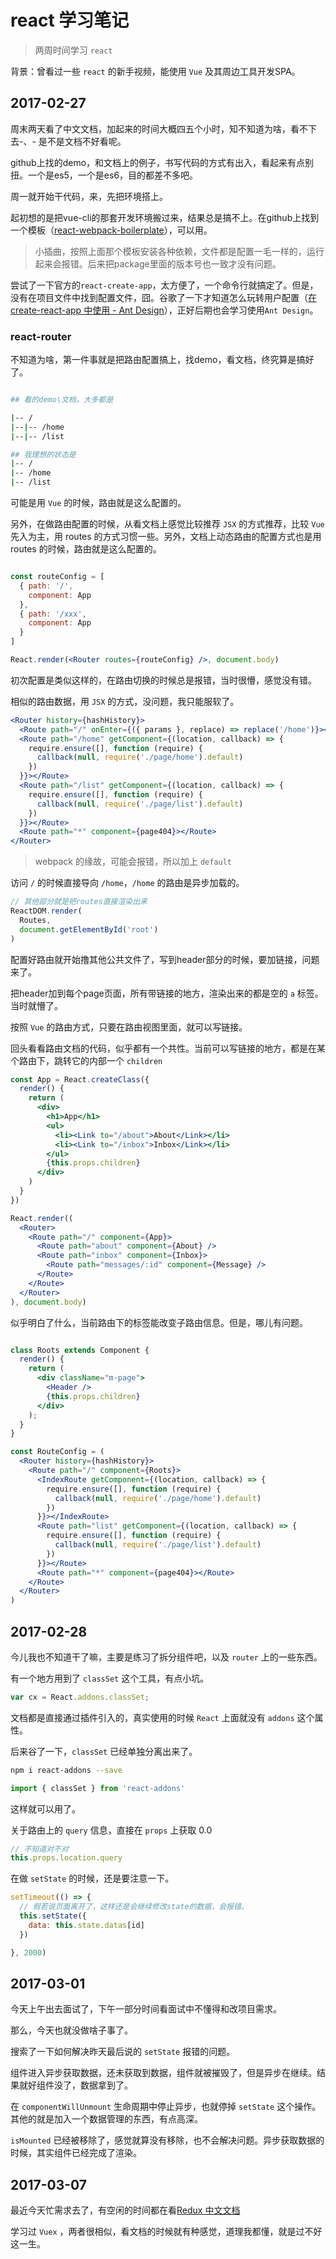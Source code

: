 # react 学习笔记

> 两周时间学习 `react`

背景：曾看过一些 `react` 的新手视频，能使用 `Vue` 及其周边工具开发SPA。

## 2017-02-27

周末两天看了中文文档，加起来的时间大概四五个小时，知不知道为啥，看不下去-、- 是不是文档不好看呢。

github上找的demo，和文档上的例子，书写代码的方式有出入，看起来有点别扭。一个是es5，一个是es6，目的都差不多吧。

周一就开始干代码，来，先把环境搭上。

起初想的是把vue-cli的那套开发环境搬过来，结果总是搞不上。在github上找到一个模板（[react-webpack-boilerplate](https://github.com/SidKwok/react-webpack-boilerplate)），可以用。

> 小插曲，按照上面那个模板安装各种依赖，文件都是配置一毛一样的，运行起来会报错。后来把package里面的版本号也一致才没有问题。

尝试了一下官方的`react-create-app`，太方便了，一个命令行就搞定了。但是，没有在项目文件中找到配置文件，囧。谷歌了一下才知道怎么玩转用户配置（[在 create-react-app 中使用 - Ant Design](https://ant.design/docs/react/use-with-create-react-app-cn)），正好后期也会学习使用`Ant Design`。

### react-router

不知道为啥，第一件事就是把路由配置搞上，找demo，看文档，终究算是搞好了。

```bash

## 看的demo\文档，大多都是

|-- /
|--|-- /home
|--|-- /list

## 我理想的状态是
|-- /
|-- /home
|-- /list

```

可能是用 `Vue` 的时候，路由就是这么配置的。

另外，在做路由配置的时候，从看文档上感觉比较推荐 `JSX` 的方式推荐，比较 `Vue` 先入为主，用 routes 的方式习惯一些。另外，文档上动态路由的配置方式也是用 routes 的时候，路由就是这么配置的。

```jsx

const routeConfig = [
  { path: '/',
    component: App
  },
  { path: '/xxx',
    component: App
  }
]

React.render(<Router routes={routeConfig} />, document.body)

```

初次配置是类似这样的，在路由切换的时候总是报错，当时很懵，感觉没有错。

相似的路由数据，用 `JSX` 的方式，没问题，我只能服软了。

```jsx
<Router history={hashHistory}>
  <Route path="/" onEnter={({ params }, replace) => replace('/home')}></Route>
  <Route path="/home" getComponent={(location, callback) => {
    require.ensure([], function (require) {
      callback(null, require('./page/home').default)
    })
  }}></Route>
  <Route path="/list" getComponent={(location, callback) => {
    require.ensure([], function (require) {
      callback(null, require('./page/list').default)
    })
  }}></Route>
  <Route path="*" component={page404}></Route>
</Router>

```

> webpack 的缘故，可能会报错，所以加上 `default`

访问 `/` 的时候直接导向 `/home`，`/home` 的路由是异步加载的。

``` jsx
// 其他部分就是把routes直接渲染出来
ReactDOM.render(
  Routes,
  document.getElementById('root')
)

```

配置好路由就开始撸其他公共文件了，写到header部分的时候，要加链接，问题来了。

把header加到每个page页面，所有带链接的地方，渲染出来的都是空的 `a` 标签。当时就懵了。

按照 `Vue` 的路由方式，只要在路由视图里面，就可以写链接。

回头看看路由文档的代码，似乎都有一个共性。当前可以写链接的地方，都是在某个路由下，跳转它的内部一个 `children`

```jsx
const App = React.createClass({
  render() {
    return (
      <div>
        <h1>App</h1>
        <ul>
          <li><Link to="/about">About</Link></li>
          <li><Link to="/inbox">Inbox</Link></li>
        </ul>
        {this.props.children}
      </div>
    )
  }
})

React.render((
  <Router>
    <Route path="/" component={App}>
      <Route path="about" component={About} />
      <Route path="inbox" component={Inbox}>
        <Route path="messages/:id" component={Message} />
      </Route>
    </Route>
  </Router>
), document.body)

```

似乎明白了什么，当前路由下的标签能改变子路由信息。但是，哪儿有问题。

```jsx

class Roots extends Component {
  render() {
    return (
      <div className="m-page">
        <Header />
        {this.props.children}
      </div>
    );
  }
}

const RouteConfig = (
  <Router history={hashHistory}>
    <Route path="/" component={Roots}>
      <IndexRoute getComponent={(location, callback) => {
        require.ensure([], function (require) {
          callback(null, require('./page/home').default)
        })
      }}></IndexRoute>
      <Route path="list" getComponent={(location, callback) => {
        require.ensure([], function (require) {
          callback(null, require('./page/list').default)
        })
      }}></Route>
      <Route path="*" component={page404}></Route>
    </Route>
  </Router>
)

```

## 2017-02-28

今儿我也不知道干了嘛，主要是练习了拆分组件吧，以及 `router` 上的一些东西。

有一个地方用到了 `classSet` 这个工具，有点小坑。

```jsx
var cx = React.addons.classSet;
```

文档都是直接通过插件引入的，真实使用的时候 `React` 上面就没有 `addons` 这个属性。

后来谷了一下，`classSet` 已经单独分离出来了。

``` bash
npm i react-addons --save
```

```jsx
import { classSet } from 'react-addons'
```
这样就可以用了。

关于路由上的 `query` 信息，直接在 `props` 上获取 0.0

```jsx
// 不知道对不对
this.props.location.query
```

在做 `setState` 的时候，还是要注意一下。

```javascript
setTimeout(() => {
  // 假若说页面离开了，这样还是会继续修改state的数据，会报错。
  this.setState({
    data: this.state.datas[id]
  })

}, 2000)
```

## 2017-03-01

今天上午出去面试了，下午一部分时间看面试中不懂得和改项目需求。

那么，今天也就没做啥子事了。

搜索了一下如何解决昨天最后说的 `setState` 报错的问题。

组件进入异步获取数据，还未获取到数据，组件就被摧毁了，但是异步在继续。结果就好组件没了，数据拿到了。

在 `componentWillUnmount` 生命周期中停止异步，也就停掉 `setState` 这个操作。其他的就是加入一个数据管理的东西，有点高深。

`isMounted` 已经被移除了，感觉就算没有移除，也不会解决问题。异步获取数据的时候，其实组件已经完成了渲染。

## 2017-03-07

最近今天忙需求去了，有空闲的时间都在看[Redux 中文文档](http://cn.redux.js.org/docs/basics/Actions.html)

学习过 `Vuex` ，两者很相似，看文档的时候就有种感觉，道理我都懂，就是过不好这一生。
